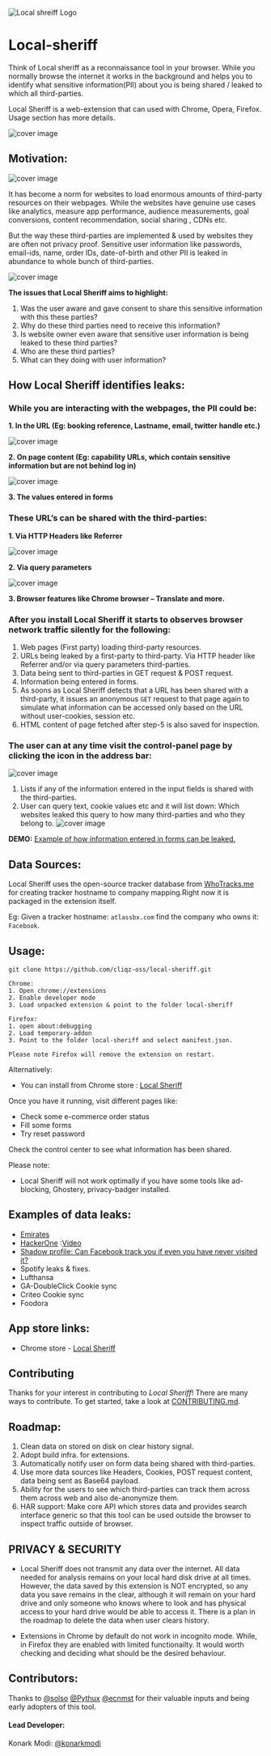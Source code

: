  ![Local shreiff Logo](docs/images/sheriff-icon-doc.png)
# Local-sheriff

Think of Local sheriff as a reconnaissance tool in your browser.
While you normally browse the internet it works in the background and helps you to identify what sensitive information(PII) about you is being shared / leaked to which all third-parties.

Local Sheriff is a web-extension that can used with Chrome, Opera, Firefox. Usage section has more details.

 ![cover image](docs/images/cover-image.png)

## Motivation:
 ![cover image](docs/images/image-tracking.jpeg)

It has become a norm for websites to load enormous amounts of third-party resources on their webpages. While the websites have genuine use cases like analytics, measure app performance, audience measurements, goal conversions, content recommendation, social sharing , CDNs etc.

But the way these third-parties are implemented & used by websites they are often not privacy proof.
Sensitive user information like passwords, email-ids, name, order IDs, date-of-birth and other PII is leaked in abundance to whole bunch of third-parties.

 ![cover image](docs/images/companies-leaking-private-info.png)

**The issues that Local Sheriff aims to highlight:**
1. Was the user aware and gave consent to share this sensitive information with this these parties?
2. Why do these third parties need to receive this information?
3. Is website owner even aware that sensitive user information is being leaked to these third parties?
4. Who are these third parties?
5. What can they doing with user information?

## How Local Sheriff identifies leaks:

### While you are interacting with the webpages, the PII could be:

**1.	In the URL (Eg: booking reference, Lastname, email, twitter handle etc.)**

   ![cover image](docs/images/sensitive-data-in-url.png)

**2.	On page content (Eg: capability URLs, which contain sensitive information but are not behind log in)**

   ![cover image](docs/images/senstive-data-on-page.png)

**3.	The values entered in forms**

### These URL’s can be shared with the third-parties:

**1.	Via HTTP Headers like Referrer**

   ![cover image](docs/images/data-shared-in-ref.png)

**2.	Via query parameters**
 
   ![cover image](docs/images/data-shared-query-parameters.png)

**3.	Browser features like Chrome browser – Translate and more.**

### After you install Local Sheriff it starts to observes browser network traffic silently for the following:
1. Web pages (First party) loading third-party resources.
2. URLs being leaked by a first-party to third-party. Via HTTP header like Referrer and/or via query parameters third-parties.
3. Data being sent to third-parties in GET request & POST request.
4. Information being entered in forms.
5. As soons as Local Sheriff detects that a URL has been shared with a third-party, it issues an anonymous `GET` request to that page again to simulate what information can be accessed only based on the URL without user-cookies, session etc.
6. HTML content of page fetched after step-5 is also saved for inspection.

### The user can at any time visit the control-panel page by clicking the icon in the address bar:
![cover image](docs/images/control-panel.png)

1.	Lists if any of the information entered in the input fields is shared with the third-parties.
2.	User can query text, cookie values etc and it will list down: Which websites leaked this query to how many third-parties and who they belong to.
![cover image](docs/images/cookie-synching-in-action.png)


 **DEMO:** [Example of how information entered in forms can be leaked.](https://streamable.com/yl3qq)

## Data Sources:

Local Sheriff uses the open-source tracker database from [WhoTracks.me](https://whotracks.me/) for creating tracker hostname to company mapping.Right now it is packaged in the extension itself.

Eg: Given a tracker hostname: `atlassbx.com` find the company who owns it: `Facebook`.

## Usage:
```
git clone https://github.com/cliqz-oss/local-sheriff.git

Chrome:
1. Open chrome://extensions
2. Enable developer mode
3. Load unpacked extension & point to the folder local-sheriff

Firefox:
1. open about:debugging
2. Load temporary-addon
3. Point to the folder local-sheriff and select manifest.json.

Please note Firefox will remove the extension on restart.
```

Alternatively:
- You can install from Chrome store : [Local Sheriff](https://chrome.google.com/webstore/detail/local-sheriff/ckmkiloofgfalfdhcfdllaaacpjjejeg)

Once you have it running, visit different pages like:

- Check some e-commerce order status
- Fill some forms
- Try reset password

Check the control center to see what information has been shared.

Please note:

- Local Sheriff will not work optimally if you have some tools like ad-blocking, Ghostery, privacy-badger installed.

## Examples of data leaks:
- [Emirates](https://medium.freecodecamp.org/how-airlines-dont-care-about-your-privacy-case-study-emirates-com-6271b3b8474b)
- [HackerOne](https://twitter.com/konarkmodi/status/978640867627098118) :[Video](https://streamable.com/yl3qq)
- [Shadow profile: Can Facebook track you if even you have never visited it?](https://streamable.com/yzgz5)
- Spotify leaks & fixes.
- Lufthansa
- GA-DoubleClick Cookie sync
- Criteo Cookie sync
- Foodora

## App store links:
- Chrome store - [Local Sheriff](https://chrome.google.com/webstore/detail/local-sheriff/ckmkiloofgfalfdhcfdllaaacpjjejeg)

## Contributing

Thanks for your interest in contributing to *Local Sheriff*! There are many ways to contribute. To get started, take a look at [CONTRIBUTING.md](CONTRIBUTING.md).

## Roadmap:

1. Clean data on stored on disk on clear history signal.
2. Adopt build infra. for extensions.
3. Automatically notify user on form data being shared with third-parties.
4. Use more data sources like Headers, Cookies, POST request content, data being sent as Base64 payload.
5. Ability for the users to see which third-parties can track them across them across web and also de-anonymize them.
6. HAR support: Make core API which stores data and provides search interface generic so that this tool can be used outside the browser to inspect traffic outside of browser.

## PRIVACY & SECURITY

- Local Sheriff does not transmit any data over the internet. All data needed for analysis remains on your local hard disk drive at all times. However, the data saved by this extension is NOT encrypted, so any data you save remains in the clear, although it will remain on your hard drive and only someone who knows where to look and has physical access to your hard drive would be able to access it. There is a plan in the roadmap to delete the data when user clears history.

- Extensions in Chrome by default do not work in incognito mode. While, in Firefox they are enabled with limited functionailty. It would worth checking and deciding what should be the desired behaviour.

## Contributors:

Thanks to [@solso](https://twitter.com/solso) [@Pythux](https://twitter.com/Pythux) [@ecnmst](https://github.com/ecnmst) for their valuable inputs and being early adopters of this tool.

#### Lead Developer:

Konark Modi: [@konarkmodi](https://twitter.com/konarkmodi)
